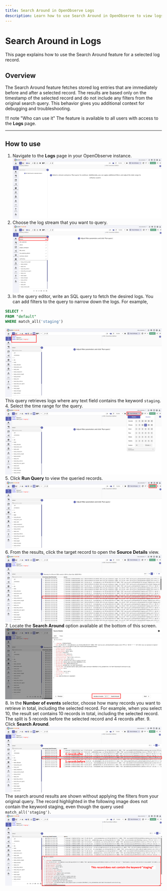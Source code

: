 ```yaml
---
title: Search Around in OpenObserve Logs
description: Learn how to use Search Around in OpenObserve to view logs before and after a record for better debugging context.
---
```

# Search Around in Logs

This page explains how to use the Search Around feature for a selected log record.

## Overview
The Search Around feature fetches stored log entries that are immediately before and after a selected record. The results are based only on the timestamp of the selected record and do not include any filters from the original search query. This behavior gives you additional context for debugging and troubleshooting. 

!!! note "Who can use it"
    The feature is available to all users with access to the **Logs** page.

---

## How to use
1. Navigate to the **Logs** page in your OpenObserve instance.
![logs page](../../images/logs-page.png)
2. Choose the log stream that you want to query.
![select-stream](../../images/select-stream.png)
3. In the query editor, write an SQL query to fetch the desired logs. You can add filters to the query to narrow down the logs. For example,
```sql
SELECT * 
FROM "default"
WHERE match_all('staging')
```
![sql-query](../../images/sql-query.png)
This query retrieves logs where any text field contains the keyword `staging`.  
4. Select the time range for the query.
![time-range-selection](../../images/time-range-selection.png)
5. Click **Run Query** to view the queried records.
![run-query](../../images/run-query.png)
6. From the results, click the target record to open the **Source Details** view. 
![queried-results](../../images/queried-results.png)
7. Locate the **Search Around** option available at the bottom of this screen.
![source-details](../../images/source-details.png)
8. In the **Number of events** selector, choose how many records you want to retrieve in total, including the selected record. For example, when you select 10, the result set contains 10 records in total, including the selected record. The split is 5 records before the selected record and 4 records after.
9. Click **Search Around**.
![search-around-result](../../images/search-around-result.png)
The search around results are shown without applying the filters from your original query. The record highlighted in the following image does not contain the keyword staging, even though the query used `match_all('staging')`. 
![search-around-result-no-filter](../../images/search-around-result-no-filter.png)

